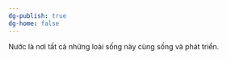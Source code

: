 ```yaml
---
dg-publish: true
dg-home: false
---
```

Nước là nơi tất cả những loài sống này cùng sống và phát triển.